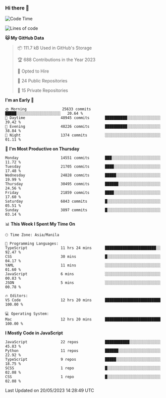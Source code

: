### Hi there 👋

<!--START_SECTION:waka-->
![Code Time](http://img.shields.io/badge/Code%20Time-276%20hrs%2013%20mins-blue)

![Lines of code](https://img.shields.io/badge/From%20Hello%20World%20I%27ve%20Written-57.1%20million%20lines%20of%20code-blue)

**🐱 My GitHub Data** 

> 📦 111.7 kB Used in GitHub's Storage 
 > 
> 🏆 688 Contributions in the Year 2023
 > 
> 💼 Opted to Hire
 > 
> 📜 24 Public Repositories 
 > 
> 🔑 15 Private Repositories 
 > 
**I'm an Early 🐤** 

```text
🌞 Morning                25633 commits       █████░░░░░░░░░░░░░░░░░░░░   20.64 % 
🌆 Daytime                48945 commits       ██████████░░░░░░░░░░░░░░░   39.42 % 
🌃 Evening                48226 commits       ██████████░░░░░░░░░░░░░░░   38.84 % 
🌙 Night                  1374 commits        ░░░░░░░░░░░░░░░░░░░░░░░░░   01.11 % 
```
📅 **I'm Most Productive on Thursday** 

```text
Monday                   14551 commits       ███░░░░░░░░░░░░░░░░░░░░░░   11.72 % 
Tuesday                  21705 commits       ████░░░░░░░░░░░░░░░░░░░░░   17.48 % 
Wednesday                24828 commits       █████░░░░░░░░░░░░░░░░░░░░   19.99 % 
Thursday                 30495 commits       ██████░░░░░░░░░░░░░░░░░░░   24.56 % 
Friday                   21859 commits       ████░░░░░░░░░░░░░░░░░░░░░   17.60 % 
Saturday                 6843 commits        █░░░░░░░░░░░░░░░░░░░░░░░░   05.51 % 
Sunday                   3897 commits        █░░░░░░░░░░░░░░░░░░░░░░░░   03.14 % 
```


📊 **This Week I Spent My Time On** 

```text
🕑︎ Time Zone: Asia/Manila

💬 Programming Languages: 
TypeScript               11 hrs 24 mins      ███████████████████████░░   92.47 % 
CSS                      30 mins             █░░░░░░░░░░░░░░░░░░░░░░░░   04.17 % 
YAML                     11 mins             ░░░░░░░░░░░░░░░░░░░░░░░░░   01.60 % 
JavaScript               6 mins              ░░░░░░░░░░░░░░░░░░░░░░░░░   00.83 % 
JSON                     5 mins              ░░░░░░░░░░░░░░░░░░░░░░░░░   00.78 % 

🔥 Editors: 
VS Code                  12 hrs 20 mins      █████████████████████████   100.00 % 

💻 Operating System: 
Mac                      12 hrs 20 mins      █████████████████████████   100.00 % 
```

**I Mostly Code in JavaScript** 

```text
JavaScript               22 repos            ███████████░░░░░░░░░░░░░░   45.83 % 
Python                   11 repos            ██████░░░░░░░░░░░░░░░░░░░   22.92 % 
TypeScript               9 repos             █████░░░░░░░░░░░░░░░░░░░░   18.75 % 
SCSS                     1 repo              █░░░░░░░░░░░░░░░░░░░░░░░░   02.08 % 
CSS                      1 repo              █░░░░░░░░░░░░░░░░░░░░░░░░   02.08 % 
```




 Last Updated on 20/05/2023 14:28:49 UTC
<!--END_SECTION:waka-->
